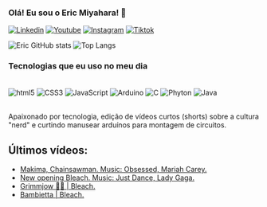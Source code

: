 ### Olá! Eu sou o Eric Miyahara! 👋
[![Linkedin](https://img.shields.io/badge/LinkedIn-0077B5?style=for-the-badge&logo=linkedin&logoColor=white)](https://www.linkedin.com/in/eric-miyahara-2b8716247/)
[![Youtube](https://img.shields.io/badge/YouTube-FF0000?style=for-the-badge&logo=youtube&logoColor=white)](https://www.youtube.com/@ericmiyahara/featured?sub_confirmation=1)
[![Instagram](https://img.shields.io/badge/Instagram-E4405F?style=for-the-badge&logo=instagram&logoColor=white)](https://www.instagram.com/ericomcmiyahara/)
[![Tiktok](https://img.shields.io/badge/TikTok-000000?style=for-the-badge&logo=tiktok&logoColor=white)](https://www.tiktok.com/@eric_miyahara2904?ug_source=op.auth&ug_term=Linktr.ee&utm_source=awyc6vc625ejxp86&utm_campaign=tt4d_profile_link&_r=1)


![Eric GitHub stats](https://github-readme-stats.vercel.app/api?username=EricHidekiMiyahara&show_icons=true&theme=midnight-purple)
![Top Langs](https://github-readme-stats.vercel.app/api/top-langs/?username=EricHidekiMiyahara&layout=compact)

### Tecnologias que eu uso no meu dia

<div style="display: inline_block"><br/>
    <img align="center" alt="html5" src="https://img.shields.io/badge/HTML5-E34F26?style=for-the-badge&logo=html5&logoColor=white" />
    <img align="center" alt="CSS3" src="https://img.shields.io/badge/CSS3-1572B6?style=for-the-badge&logo=css3&logoColor=white" />
    <img align="center" alt="JavaScript" src="https://img.shields.io/badge/JavaScript-F7DF1E?style=for-the-badge&logo=javascript&logoColor=black" />
    <img align="center" alt="Arduino" src="https://img.shields.io/badge/Arduino-00979D?style=for-the-badge&logo=Arduino&logoColor=white" />
    <img align="center" alt="C" src="https://img.shields.io/badge/C-00599C?style=for-the-badge&logo=c&logoColor=white" />
    <img align="center" alt="Phyton" src="https://img.shields.io/badge/Python-14354C?style=for-the-badge&logo=python&logoColor=white" />
    <img align="center" alt="Java" src="https://img.shields.io/badge/Java-ED8B00?style=for-the-badge&logo=openjdk&logoColor=white" />

</div><br/>

Apaixonado por tecnologia, edição de vídeos curtos (shorts) sobre a cultura "nerd" e curtindo manusear arduínos para montagem de circuitos.

## Últimos vídeos:
- [Makima, Chainsawman. Music: Obsessed, Mariah Carey.](https://youtube.com/shorts/Z5fLCTlCxj8)<br/>
- [New opening Bleach. Music: Just Dance, Lady Gaga.](https://youtube.com/shorts/cxgOykI9U0g)<br/>
- [Grimmjow 🐆🥶 | Bleach.](https://youtube.com/shorts/EL1tXiehh3Q)<br/>
- [Bambietta | Bleach.](https://youtube.com/shorts/2CUH4telmv0)<br/>




